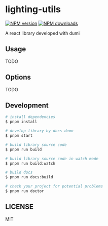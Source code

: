 # lighting-utils

[![NPM version](https://img.shields.io/npm/v/lighting-utils.svg?style=flat)](https://npmjs.org/package/lighting-utils)
[![NPM downloads](http://img.shields.io/npm/dm/lighting-utils.svg?style=flat)](https://npmjs.org/package/lighting-utils)

A react library developed with dumi

## Usage

TODO

## Options

TODO

## Development

```bash
# install dependencies
$ pnpm install

# develop library by docs demo
$ pnpm start

# build library source code
$ pnpm run build

# build library source code in watch mode
$ pnpm run build:watch

# build docs
$ pnpm run docs:build

# check your project for potential problems
$ pnpm run doctor
```

## LICENSE

MIT

